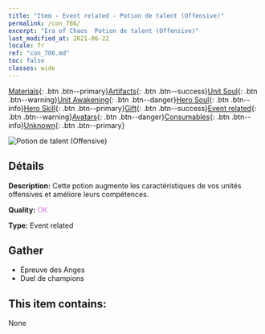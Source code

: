 ```yaml
---
title: "Item - Event related - Potion de talent (Offensive)"
permalink: /con_786/
excerpt: "Era of Chaos  Potion de talent (Offensive)"
last_modified_at: 2021-06-22
locale: fr
ref: "con_786.md"
toc: false
classes: wide
---
```

 [Materials](/ItemsFR/){: .btn .btn--primary}[Artifacts](/ItemsFR/Artifacts/){: .btn .btn--success}[Unit Soul](/ItemsFR/UnitSoul/){: .btn .btn--warning}[Unit Awakening](/ItemsFR/UnitAwakening/){: .btn .btn--danger}[Hero Soul](/ItemsFR/HeroSoul/){: .btn .btn--info}[Hero Skill](/ItemsFR/HeroSkill/){: .btn .btn--primary}[Gift](/ItemsFR/Gift/){: .btn .btn--success}[Event related](/ItemsFR/Events/){: .btn .btn--warning}[Avatars](/ItemsFR/Avatars/){: .btn .btn--danger}[Consumables](/ItemsFR/Consumables/){: .btn .btn--info}[Unknown](/ItemsFR/Unknown/){: .btn .btn--primary}

 ![Potion de talent (Offensive)](/images/t/i_3044.png)

## Détails
 **Description:** Cette potion augmente les caractéristiques de vos unités offensives et améliore leurs compétences.

 **Quality:** <span style="color: #DA70D6">OK</span>

 **Type:** Event related

## Gather

*    Épreuve des Anges 
*    Duel de champions 

## This item contains:

  None

